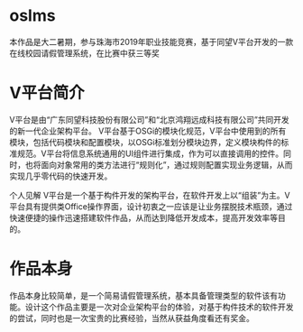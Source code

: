 # oslms
本作品是大二暑期，参与珠海市2019年职业技能竞赛，基于同望V平台开发的一款在线校园请假管理系统，在比赛中获三等奖

# V平台简介

V平台是由“广东同望科技股份有限公司”和“北京鸿翔远成科技有限公司”共同开发的新一代企业架构平台。
V平台基于OSGi的模块化规范，V平台中使用到的所有模块，包括代码模块和配置模块，以OSGi标准划分模块边界，定义模块构件的标准规范。V平台将信息系统通用的UI组件进行集成，作为可以直接调用的控件。同时，也将面向对象常用的类方法进行“规则化”，通过规则配置实现业务逻辑，从而实现几乎零代码的快速开发。

个人见解
V平台是一个基于构件开发的架构平台，在软件开发上以“组装”为主。V平台具有提供类Office操作界面，设计初衷之一应该是让业务摆脱技术瓶颈，通过快速便捷的操作迅速搭建软件作品，从而达到降低开发成本，提高开发效率等目的。

# 作品本身
作品本身比较简单，是一个简易请假管理系统，基本具备管理类型的软件该有功能。设计这个作品主要是一次对企业架构平台的体验，对基于构件技术的软件开发的尝试，同时也是一次宝贵的比赛经验，当然从获益角度看还有奖金。

